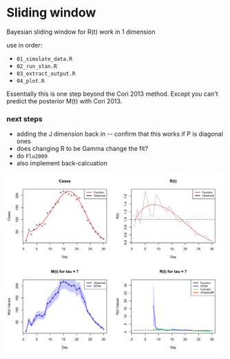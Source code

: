 # Sliding window

Bayesian sliding window for R(t) work in 1 dimension

use in order:
* `01_simulate_data.R`
* `02_run_stan.R`
* `03_extract_output.R`
* `04_plot.R`

Essentially this is one step beyond the Cori 2013 method. Except you can't predict the posterior M(t) with Cori 2013.

### next steps
* adding the J dimension back in -- confirm that this works if P is diagonal ones
* does changing R to be Gamma change the fit?
* do `Flu2009`
* also implement back-calcuation

![Alt text](plot.png)


